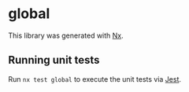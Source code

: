 # global

This library was generated with [Nx](https://nx.dev).

## Running unit tests

Run `nx test global` to execute the unit tests via [Jest](https://jestjs.io).
